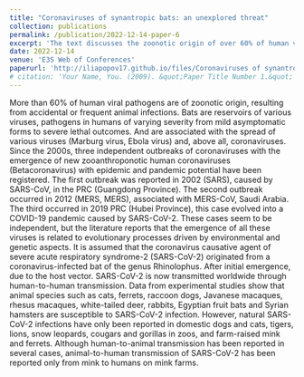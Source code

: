 ```yaml
---
title: "Coronaviruses of synantropic bats: an unexplored threat"
collection: publications
permalink: /publication/2022-12-14-paper-6
excerpt: 'The text discusses the zoonotic origin of over 60% of human viral pathogens, with bats being reservoirs for various viruses, including coronaviruses. It highlights three major outbreaks since the 2000s: SARS in 2002, MERS in 2012, and COVID-19 in 2019. These outbreaks are believed to be linked to evolutionary processes driven by environmental and genetic factors. The text suggests that SARS-CoV-2, the virus causing COVID-19, originated from a bat of the genus Rhinolophus and is now transmitted globally through human-to-human contact. Various animal species are susceptible to SARS-CoV-2, but natural infections have only been reported in certain animals, including domestic dogs and cats, zoo animals, and farm-raised mink and ferrets. Notably, animal-to-human transmission of SARS-CoV-2 has only been reported from mink to humans on mink farms.'
date: 2022-12-14
venue: 'E3S Web of Conferences'
paperurl: 'http://iliapopov17.github.io/files/Coronaviruses of synantropic bats an unexplored threat.pdf'
# citation: 'Your Name, You. (2009). &quot;Paper Title Number 1.&quot; <i>Journal 1</i>. 1(1).'
---
```


More than 60% of human viral pathogens are of zoonotic origin, resulting from accidental or frequent animal infections. Bats are reservoirs of various viruses, pathogens in humans of varying severity from mild asymptomatic forms to severe lethal outcomes. And are associated with the spread of various viruses (Marburg virus, Ebola virus) and, above all, coronaviruses. Since the 2000s, three independent outbreaks of coronaviruses with the emergence of new zooanthroponotic human coronaviruses (Betacoronavirus) with epidemic and pandemic potential have been registered. The first outbreak was reported in 2002 (SARS), caused by SARS-CoV, in the PRC (Guangdong Province). The second outbreak occurred in 2012 (MERS, MERS), associated with MERS-CoV, Saudi Arabia. The third occurred in 2019 PRC (Hubei Province), this case evolved into a COVID-19 pandemic caused by SARS-CoV-2. These cases seem to be independent, but the literature reports that the emergence of all these viruses is related to evolutionary processes driven by environmental and genetic aspects. It is assumed that the coronavirus causative agent of severe acute respiratory syndrome-2 (SARS-CoV-2) originated from a coronavirus-infected bat of the genus Rhinolophus. After initial emergence, due to the host vector. SARS-CoV-2 is now transmitted worldwide through human-to-human transmission. Data from experimental studies show that animal species such as cats, ferrets, raccoon dogs, Javanese macaques, rhesus macaques, white-tailed deer, rabbits, Egyptian fruit bats and Syrian hamsters are susceptible to SARS-CoV-2 infection. However, natural SARS-CoV-2 infections have only been reported in domestic dogs and cats, tigers, lions, snow leopards, cougars and gorillas in zoos, and farm-raised mink and ferrets. Although human-to-animal transmission has been reported in several cases, animal-to-human transmission of SARS-CoV-2 has been reported only from mink to humans on mink farms.
